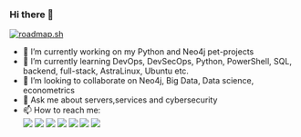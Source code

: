 ### Hi there 👋
[![roadmap.sh](https://api.roadmap.sh/v1-badge/tall/65991ff0ae22c12523304752?variant=dark)](https://roadmap.sh)

- 🔭 I’m currently working on my Python and Neo4j pet-projects
- 🌱 I’m currently learning DevOps, DevSecOps, Python, PowerShell, SQL, backend, full-stack, AstraLinux, Ubuntu etc.
- 👯 I’m looking to collaborate on Neo4j, Big Data, Data science, econometrics
- 💬 Ask me about servers,services and cybersecurity
- 📫 How to reach me:<div id="badges"><a href="mailto:igor.lytkin.2020@ya.ru"><img src="https://img.shields.io/badge/Яндекс-red?style=flat&logoColor=white"/></a>
<a href="https://t.me/iGor202512"><img src="https://img.shields.io/badge/Telegram-blue?color=blue&logo=telegram&logoColor=white"/></a>
<a href="https://www.facebook.com/igorlytkin2023/"><img src="https://img.shields.io/badge/Facebook-blue?style=flat&logo=Facebook&logoColor=white"/></a>
<a href="https://instagram.com/igorlytkin2023"><img src="https://img.shields.io/badge/Instagram-red?style=flat&logo=Instagram&logoColor=white"/></a>
<a href="https://x.com/IgorLytkin2025"><img src="https://img.shields.io/badge/Twitter-blue?style=flat&logo=Twitter&logoColor=white"/></a>
<a href="https://www.linkedin.com/in/igorlytkin"><img src="https://img.shields.io/badge/Linkedin-blue?style=flat&logo=Linkedin&logoColor=white"/></a>
<a href="https://www.youtube.com/@lytkins"><img src="https://img.shields.io/badge/YouTube-red?style=flat&logo=YouTube&logoColor=white"/></a>
</div>
<!--
**IgorLytkin/IgorLytkin** is a ✨ _special_ ✨ repository because its `README.md` (this file) appears on your GitHub profile.

Here are some ideas to get you started:

- 🤔 I’m looking for help with ...
- 😄 Pronouns: ...
- ⚡ Fun fact: ...
-->

